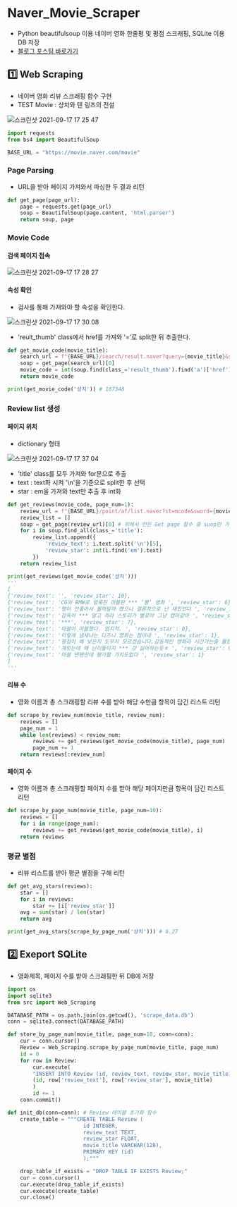 # Naver_Movie_Scraper
- Python beautifulsoup 이용 네이버 영화 한줄평 및 평점 스크래핑, SQLite 이용 DB 저장
- [블로그 포스팅 바로가기](https://6mini.github.io/did%20unknown/2021/09/19/MovieReveiw/)

## 1️⃣ Web Scraping
- 네이버 영화 리뷰 스크래핑 함수 구현
- TEST Movie : 샹치와 텐 링즈의 전설

![스크린샷 2021-09-17 17 25 47](https://user-images.githubusercontent.com/79494088/133750472-1b9b330e-1c78-43ec-acc9-4d4a5406c5c4.png)

```py
import requests
from bs4 import BeautifulSoup

BASE_URL = "https://movie.naver.com/movie"
```

### Page Parsing
- URL을 받아 페이지 가져와서 파싱한 두 결과 리턴

```py
def get_page(page_url):
    page = requests.get(page_url)
    soup = BeautifulSoup(page.content, 'html.parser')
    return soup, page
```

### Movie Code

#### 검색 페이지 접속

![스크린샷 2021-09-17 17 28 27](https://user-images.githubusercontent.com/79494088/133750927-e73d4c47-5ea9-4188-842a-f1a4c6c5c82b.png)

#### 속성 확인
- 검사를 통해 가져와야 할 속성을 확인한다.

![스크린샷 2021-09-17 17 30 08](https://user-images.githubusercontent.com/79494088/133751200-095dc4f4-bc4a-4ae4-a148-5ee81c46f3e7.png)

- 'reult_thumb' class에서 href를 가져와 '='로 split한 뒤 추출한다.

```py
def get_movie_code(movie_title):
    search_url = f"{BASE_URL}/search/result.naver?query={movie_title}&section=all&ie=utf8"
    soup = get_page(search_url)[0]
    movie_code = int(soup.find(class_='result_thumb').find('a')['href'].split('=')[1])
    return movie_code

print(get_movie_code('샹치')) # 187348
```

### Review list 생성

#### 페이지 위치
- dictionary 형태

![스크린샷 2021-09-17 17 37 04](https://user-images.githubusercontent.com/79494088/133752178-f4cbda0c-41f7-4b51-9bca-87eaa563012e.png)

- 'title' class를 모두 가져와 for문으로 추출
- text : text화 시켜 '\n'을 기준으로 split한 후 선택
- star : em을 가져와 text만 추출 후 int화

```py
def get_reviews(movie_code, page_num=1):
    review_url = f"{BASE_URL}/point/af/list.naver?st=mcode&sword={movie_code}&target=after&page={page_num}"
    review_list = []
    soup = get_page(review_url)[0] # 위에서 만든 Get page 함수 중 suop만 가져오기
    for i in soup.find_all(class_='title'):
        review_list.append({
            'review_text': i.text.split('\n')[5],
            'review_star': int(i.find('em').text)
        })
    return review_list

print(get_reviews(get_movie_code('샹치')))
'''
[
{'review_text': '', 'review_star': 10},
{'review_text': 'CG와 BMW로 얼룩진 마블판 *** ‘뽕’ 영화 ', 'review_star': 6},
{'review_text': '평이 안좋아서 볼까말까 했으나 결론적으로 난 재밌었다 ', 'review_star': 10},
{'review_text': '감독이 *** 알고 까라 스토리가 별로야 그냥 캡마같아 ', 'review_star': 6},
{'review_text': '***', 'review_star': 7},
{'review_text': '마블이 마블했다. 엄지척. ', 'review_star': 8},
{'review_text': '이렇게 냄새나는 디즈니 영화는 첨이네 ', 'review_star': 1},
{'review_text': '평점이 왜 낮은지 도무지 모르겠습니다.감동적인 영화라 시간가는줄 몰랐습니다.고맙습니다. ', 'review_star': 10},
{'review_text': '재밋는데 왜 난리들이지 *** 걍 싫어하는듯ㅎ ', 'review_star': 9},
{'review_text': '마블 찐팬인데 평가할 가치도없다 ', 'review_star': 1}
]
'''
```

#### 리뷰 수
- 영화 이름과 총 스크래핑할 리뷰 수를 받아 해당 수만큼 항목이 담긴 리스트 리턴

```py
def scrape_by_review_num(movie_title, review_num):
    reviews = []
    page_num = 1
    while len(reviews) < review_num:
        reviews += get_reviews(get_movie_code(movie_title), page_num)
        page_num += 1
    return reviews[:review_num]
```

#### 페이지 수
- 영화 이름과 총 스크래핑할 페이지 수를 받아 해당 페이지만큼 항목이 담긴 리스트 리턴

```py
def scrape_by_page_num(movie_title, page_num=10):
    reviews = []
    for i in range(page_num):
        reviews += get_reviews(get_movie_code(movie_title), i)
    return reviews
```

### 평균 별점
- 리뷰 리스트를 받아 평균 별점을 구해 리턴

```py
def get_avg_stars(reviews):
    star = []
    for i in reviews:
        star += [i['review_star']]
    avg = sum(star) / len(star)
    return avg

print(get_avg_stars(scrape_by_page_num('샹치'))) # 6.27
```

## 2️⃣ Exeport SQLite
- 영화제목, 페이지 수를 받아 스크래핑한 뒤 DB에 저장

```py
import os
import sqlite3
from src import Web_Scraping

DATABASE_PATH = os.path.join(os.getcwd(), 'scrape_data.db')
conn = sqlite3.connect(DATABASE_PATH)

def store_by_page_num(movie_title, page_num=10, conn=conn):
    cur = conn.cursor()
    Review = Web_Scraping.scrape_by_page_num(movie_title, page_num)
    id = 0
    for row in Review:
        cur.execute(
        "INSERT INTO Review (id, review_text, review_star, movie_title) VALUES (?, ?, ?, ?)",
        (id, row['review_text'], row['review_star'], movie_title)
        )
        id += 1
    conn.commit()

def init_db(conn=conn): # Review 테이블 초기화 함수
    create_table = """CREATE TABLE Review (
                        id INTEGER,
                        review_text TEXT,
                        review_star FLOAT,
                        movie_title VARCHAR(128),
                        PRIMARY KEY (id)
                        );"""

    drop_table_if_exists = "DROP TABLE IF EXISTS Review;"
    cur = conn.cursor()
    cur.execute(drop_table_if_exists)
    cur.execute(create_table)
    cur.close()
```